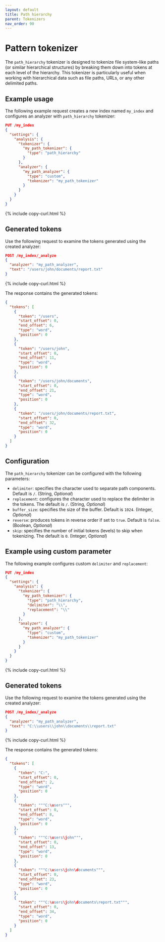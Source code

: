 ```yaml
---
layout: default
title: Path hierarchy
parent: Tokenizers
nav_order: 90
---
```


# Pattern tokenizer

The `path_hierarchy` tokenizer is designed to tokenize file system-like paths (or similar hierarchical structures) by breaking them down into tokens at each level of the hierarchy. This tokenizer is particularly useful when working with hierarchical data such as file paths, URLs, or any other delimited paths.

## Example usage

The following example request creates a new index named `my_index` and configures an analyzer with `path_hierarchy` tokenizer:

```json
PUT /my_index
{
  "settings": {
    "analysis": {
      "tokenizer": {
        "my_path_tokenizer": {
          "type": "path_hierarchy"
        }
      },
      "analyzer": {
        "my_path_analyzer": {
          "type": "custom",
          "tokenizer": "my_path_tokenizer"
        }
      }
    }
  }
}
```
{% include copy-curl.html %}

## Generated tokens

Use the following request to examine the tokens generated using the created analyzer:

```json
POST /my_index/_analyze
{
  "analyzer": "my_path_analyzer",
  "text": "/users/john/documents/report.txt"
}
```
{% include copy-curl.html %}

The response contains the generated tokens:

```json
{
  "tokens": [
    {
      "token": "/users",
      "start_offset": 0,
      "end_offset": 6,
      "type": "word",
      "position": 0
    },
    {
      "token": "/users/john",
      "start_offset": 0,
      "end_offset": 11,
      "type": "word",
      "position": 0
    },
    {
      "token": "/users/john/documents",
      "start_offset": 0,
      "end_offset": 21,
      "type": "word",
      "position": 0
    },
    {
      "token": "/users/john/documents/report.txt",
      "start_offset": 0,
      "end_offset": 32,
      "type": "word",
      "position": 0
    }
  ]
}
```

## Configuration

The `path_hierarchy` tokenizer can be configured with the following parameters:

- `delimiter`: specifies the character used to separate path components. Default is `/`. (String, _Optional_)
- `replacement`: configures the character used to replace the delimiter in the tokens. The default is `/`. (String, _Optional_)
- `buffer_size`: specifies the size of the buffer. Default is `1024`. (Integer, _Optional_)
- `reverse`: produces tokens in reverse order if set to `true`. Default is `false`. (Boolean, _Optional_)
- `skip`: specifies the number of initial tokens (levels) to skip when tokenizing. The default is `0`. (Integer, _Optional_)

## Example using custom parameter

The following example configures custom `delimiter` and `replacement`:

```json
PUT /my_index
{
  "settings": {
    "analysis": {
      "tokenizer": {
        "my_path_tokenizer": {
          "type": "path_hierarchy",
          "delimiter": "\\",
          "replacement": "\\"
        }
      },
      "analyzer": {
        "my_path_analyzer": {
          "type": "custom",
          "tokenizer": "my_path_tokenizer"
        }
      }
    }
  }
}
```
{% include copy-curl.html %}

## Generated tokens

Use the following request to examine the tokens generated using the created analyzer:

```json
POST /my_index/_analyze
{
  "analyzer": "my_path_analyzer",
  "text": "C:\\users\\john\\documents\\report.txt"
}
```
{% include copy-curl.html %}

The response contains the generated tokens:

```json
{
  "tokens": [
    {
      "token": "C:",
      "start_offset": 0,
      "end_offset": 2,
      "type": "word",
      "position": 0
    },
    {
      "token": """C:\users""",
      "start_offset": 0,
      "end_offset": 8,
      "type": "word",
      "position": 0
    },
    {
      "token": """C:\users\john""",
      "start_offset": 0,
      "end_offset": 13,
      "type": "word",
      "position": 0
    },
    {
      "token": """C:\users\john\documents""",
      "start_offset": 0,
      "end_offset": 23,
      "type": "word",
      "position": 0
    },
    {
      "token": """C:\users\john\documents\report.txt""",
      "start_offset": 0,
      "end_offset": 34,
      "type": "word",
      "position": 0
    }
  ]
}
```